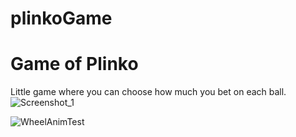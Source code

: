 # plinkoGame
<h1>Game of Plinko</h1>

Little game where you can choose how much you bet on each ball. 
![Screenshot_1](https://github.com/user-attachments/assets/685877c5-ed0f-44b3-9839-fbfca6006c06)

![WheelAnimTest](https://github.com/user-attachments/assets/ab2cc86d-b682-4860-9afa-32d95a7a87fb)
